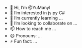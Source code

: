 - 👋 Hi, I’m @YuManyl
- 👀 I’m interested in js py C#
- 🌱 I’m currently learning ...
- 💞️ I’m looking to collaborate on ...
- 📫 How to reach me ...
- 😄 Pronouns: ...
- ⚡ Fun fact: ...

<!---
YuManyl/YuManyl is a ✨ special ✨ repository because its `README.md` (this file) appears on your GitHub profile.
You can click the Preview link to take a look at your changes.
--->
